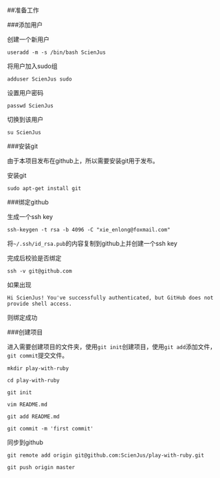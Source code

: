 ##准备工作

###添加用户

创建一个新用户

```
useradd -m -s /bin/bash ScienJus
```

将用户加入sudo组

```
adduser ScienJus sudo
```

设置用户密码

```
passwd ScienJus
```

切换到该用户

```
su ScienJus
```

###安装git

由于本项目发布在github上，所以需要安装git用于发布。

安装git

```
sudo apt-get install git
```

###绑定github

生成一个ssh key

```
ssh-keygen -t rsa -b 4096 -C "xie_enlong@foxmail.com"
```

将`~/.ssh/id_rsa.pub`的内容复制到github上并创建一个ssh key

完成后校验是否绑定

```
ssh -v git@github.com
```

如果出现

```
Hi ScienJus! You've successfully authenticated, but GitHub does not provide shell access.
```

则绑定成功

###创建项目

进入需要创建项目的文件夹，使用`git init`创建项目，使用`git add`添加文件，`git commit`提交文件。

```
mkdir play-with-ruby

cd play-with-ruby

git init

vim README.md

git add README.md

git commit -m 'first commit'
```

同步到github

```
git remote add origin git@github.com:ScienJus/play-with-ruby.git

git push origin master
```

